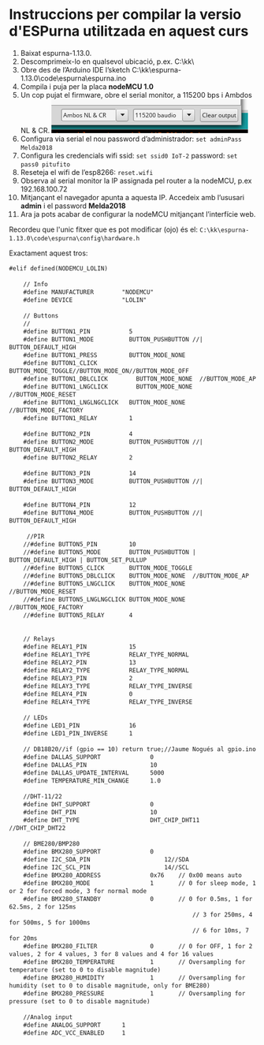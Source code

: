 # Instruccions per compilar la versio d'ESPurna utilitzada en aquest curs

1. Baixat espurna-1.13.0.
2. Descomprimeix-lo en qualsevol ubicació, p.ex. C:\kk\
3. Obre des de l’Arduino IDE l’sketch C:\kk\espurna-1.13.0\code\espurna\espurna.ino
4. Compila i puja per la placa **nodeMCU 1.0**
5. Un cop pujat el firmware, obre el serial monitor, a 115200 bps i Ambdos  NL & CR.
![](serialMonitor.png)
6. Configura via serial el nou password d’administrador: `set adminPass Melda2018`
7. Configura les credencials wifi ssid: `set ssid0 IoT-2` password:  `set pass0 pitufito`
8. Reseteja el wifi de l’esp8266: `reset.wifi`
9. Observa al serial monitor la IP assignada pel router a la nodeMCU, p.ex 192.168.100.72
10. Mitjançant el navegador apunta a aquesta IP. Accedeix amb l’ususari **admin** i  el password **Melda2018** 
11. Ara ja pots acabar de configurar la nodeMCU mitjançant l’interfície web.

Recordeu que l'unic fitxer que es pot modificar (ojo) és el: `C:\kk\espurna-1.13.0\code\espurna\config\hardware.h`

Exactament aquest tros:

```
#elif defined(NODEMCU_LOLIN)

    // Info
    #define MANUFACTURER        "NODEMCU"
    #define DEVICE              "LOLIN"

    // Buttons
    //
    #define BUTTON1_PIN           5
    #define BUTTON1_MODE          BUTTON_PUSHBUTTON //| BUTTON_DEFAULT_HIGH
    #define BUTTON1_PRESS         BUTTON_MODE_NONE
    #define BUTTON1_CLICK         BUTTON_MODE_TOGGLE//BUTTON_MODE_ON//BUTTON_MODE_OFF 
    #define BUTTON1_DBLCLICK	    BUTTON_MODE_NONE  //BUTTON_MODE_AP
    #define BUTTON1_LNGCLICK	    BUTTON_MODE_NONE  //BUTTON_MODE_RESET
    #define BUTTON1_LNGLNGCLICK   BUTTON_MODE_NONE  //BUTTON_MODE_FACTORY
    #define BUTTON1_RELAY         1
    
    #define BUTTON2_PIN           4
    #define BUTTON2_MODE          BUTTON_PUSHBUTTON //| BUTTON_DEFAULT_HIGH
    #define BUTTON2_RELAY         2

    #define BUTTON3_PIN           14
    #define BUTTON3_MODE          BUTTON_PUSHBUTTON //| BUTTON_DEFAULT_HIGH

    #define BUTTON4_PIN           12
    #define BUTTON4_MODE          BUTTON_PUSHBUTTON //| BUTTON_DEFAULT_HIGH
    
     //PIR
    //#define BUTTON5_PIN         10
    //#define BUTTON5_MODE        BUTTON_PUSHBUTTON | BUTTON_DEFAULT_HIGH | BUTTON_SET_PULLUP
    //#define BUTTON5_CLICK       BUTTON_MODE_TOGGLE
    //#define BUTTON5_DBLCLICK	  BUTTON_MODE_NONE  //BUTTON_MODE_AP
    //#define BUTTON5_LNGCLICK	  BUTTON_MODE_NONE  //BUTTON_MODE_RESET
    //#define BUTTON5_LNGLNGCLICK BUTTON_MODE_NONE  //BUTTON_MODE_FACTORY
    //#define BUTTON5_RELAY       4
    

    // Relays
    #define RELAY1_PIN            15
    #define RELAY1_TYPE           RELAY_TYPE_NORMAL
    #define RELAY2_PIN            13
    #define RELAY2_TYPE           RELAY_TYPE_NORMAL
    #define RELAY3_PIN            2
    #define RELAY3_TYPE           RELAY_TYPE_INVERSE
    #define RELAY4_PIN            0
    #define RELAY4_TYPE           RELAY_TYPE_INVERSE

    // LEDs
    #define LED1_PIN              16
    #define LED1_PIN_INVERSE      1
    
    // DB18B20//if (gpio == 10) return true;//Jaume Nogués al gpio.ino
    #define DALLAS_SUPPORT             	0
    #define DALLAS_PIN                 	10
    #define DALLAS_UPDATE_INTERVAL     	5000
    #define TEMPERATURE_MIN_CHANGE      1.0
    
    //DHT-11/22
    #define DHT_SUPPORT                 0
    #define DHT_PIN                     10
    #define DHT_TYPE                    DHT_CHIP_DHT11 //DHT_CHIP_DHT22

    // BME280/BMP280
    #define BMX280_SUPPORT              0
    #define I2C_SDA_PIN			            12//SDA 
    #define I2C_SCL_PIN			            14//SCL
    #define BMX280_ADDRESS              0x76    // 0x00 means auto
    #define BMX280_MODE                 1       // 0 for sleep mode, 1 or 2 for forced mode, 3 for normal mode
    #define BMX280_STANDBY              0       // 0 for 0.5ms, 1 for 62.5ms, 2 for 125ms
                                                    // 3 for 250ms, 4 for 500ms, 5 for 1000ms
                                                    // 6 for 10ms, 7 for 20ms
    #define BMX280_FILTER               0       // 0 for OFF, 1 for 2 values, 2 for 4 values, 3 for 8 values and 4 for 16 values
    #define BMX280_TEMPERATURE          1       // Oversampling for temperature (set to 0 to disable magnitude)
    #define BMX280_HUMIDITY             1       // Oversampling for humidity (set to 0 to disable magnitude, only for BME280)
    #define BMX280_PRESSURE             1       // Oversampling for pressure (set to 0 to disable magnitude)

    //Analog input
    #define ANALOG_SUPPORT      1
    #define ADC_VCC_ENABLED     1

```
